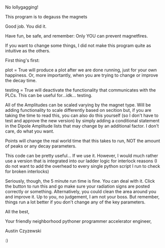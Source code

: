No lollygagging!

This program is to degauss the magnets

Good job. You did it.

Have fun, be safe, and remember: Only YOU can prevent magnetfires.

If you want to change some things, I did not make this program quite as intuitive as the others.

First thing's first:

plot = True will produce a plot after we are done running, just for your own happiness. Or, more importantly, when you are
  trying to change or improve the decay time.
  
testing = True will deactivate the functionality that communicates with the PLCs. This can be useful for...idk... testing.

All of the Amplitudes can be scaled varying by the magnet type. Will be adding functionality to scale differently based on secition
 but, if you are taking the time to read this, you can also do this yourself (so I don't have to test and approve the new version)
 by simply adding a conditional statement in the Dipole Amplitude lists that may change by an additional factor. I don't care, do what
 you want.
 
Points will change the real world time that this takes to run, NOT the amount of peaks or any decay parameters.

This code can be pretty useful... If we use it. However, I would much rather use a version that is integrated into our
ladder logic for interlock reasons (I do not want to add the overhead to every single python script I run to check for broken interlocks)

Seriously, though, the 5 minute run time is fine. You can deal with it. Click the button to run this and go make sure your radiation signs
are posted correctly or something. Alternatively, you could clean the area around you and improve it. Up to you, no judgement,
I am not your boss. But remember, things run a lot better if you don't change any of the key parameters.

All the best, 

Your friendly neighborhood pythoner programmer accelerator engineer, 

Austin Czyzewski

:)
